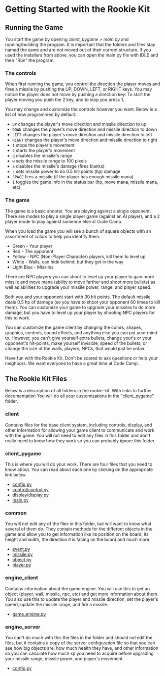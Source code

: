 # Getting Started with the Rookie Kit


## Running the Game

You start the game by opening *client_pygame > main.py* and running/building the program. It is important that the folders and files stay named the same and are not moved out of their current structure. If you used the installers from above, you can open the main.py file with IDLE and then "Run" the program.


### The controls

When first running the game, you control the direction the player moves and fires a missile by pushing the UP, DOWN, LEFT, or RIGHT keys. You may notice the player does not move by pushing a direction key. To start the player moving you push the 2 key, and to stop you press 1.

You may change and customize the controls however you want. Below is a list of how programmed by default.

*	`UP` changes the player's move direction and missile direction to up
*	`DOWN` changes the player's move direction and missile direction to down
*	`LEFT` changes the player's move direction and missile direction to left
*	`RIGHT` changes the player's move direction and missile direction to right
*	`1` stops the player's movement
*	`2` starts the player's movement
*	`q` disables the missile's range
*	`w` sets the missile range to 100 pixels
*	`a` disables the missile's damage (fires blanks)
*	`s` sets missile power to do 0.5 hit-points (hp) damage
*	`SPACE` fires a missile (if the player has enough missile mana)
*	`i` toggles the game info in the status bar (hp, move mana, missile mana, etc)


### The game

The game is a basic shooter. You are playing against a single opponent. There are modes to play a single player game (against an AI player), and a 2 player mode to play against someone else at Code Camp.

When you load the game you will see a bunch of square objects with an assortment of colors to help you identify them.

*	Green - Your player
*	Red - The opponent
*	Yellow - NPC (Non-Player Character) players, kill them to level up
*	White - Walls, can hide behind, but they get in the way
*	Light Blue - Missiles

There are NPC players you can shoot to level up your player to gain more missile and move mana (ability to move farther and shoot more bullets) as well as abilities to upgrade your missile power, range, and player speed.

Both you and your opponent start with 30 hit points. The default missile deals 0.5 hp of damage (so you have to shoot your opponent 60 times to kill them). You can customize your game to upgrade your missiles to do more damage, but you have to level up your player by shooting NPC players for this to work.

You can customize the game client by changing the colors, shapes, graphics, controls, sound effects, and anything else you can put your mind to. However, you can't give yourself extra bullets, change your's or your opponent's hit-points, make yourself invisible, speed of the bullets, or change the size of the walls, players, NPCs, that would just be unfair.

Have fun with the Rookie Kit. Don't be scared to ask questions or help your neighbors. We want everyone to have a great time at Code Camp.



## The Rookie Kit Files


Below is a description of all folders in the rookie-kit. With links to further documentation You will do all your customizations in the "client_pygame" folder.


### client

Contains files for the base client system, including controls, display, and other information for allowing your game client to communicate and work with the game. You will not need to edit any files in this folder and don't really need to know how they work so you can probably ignore this folder.

### client_pygame

This is where you will do your work. There are four files that you need to know about. You can read about each one by clicking on the appropriate link below

*	[config.py](client_pygame/config.md)
*	[control/control.py](client_pygame/control.md)
*	[display/display.py](client_pygame/display.md)
*	[main.py](client_pygame/main.md)


### common

You will not edit any of the files in this folder, but will want to know what several of them do. They contain methods for the different objects in the game and allow you to get information like its position on the board, its height and width, the direction it is facing on the board and much more.

*	[event.py](common/event.md)
*	[missile.py](common/missile.md)
*	[object.py](object.md)
*	[player.py](player.md)


### engine_client

Contains information about the game engine. You will use this to get an object (player, wall, missile, npc, etc) and get more information about them. You also use this to update the player and missile direction, set the player's speed, update the missile range, and fire a missile.

*	[game_engine.py](engine_client/game_engine.md)

### engine_server

You can't do much with this the files in the folder and should not edit the files, but it contains a copy of the server configuration file so that you can see how big objects are, how much health they have, and other information so you can calculate how much xp you need to acquire before upgrading your missile range, missile power, and player's movement.

*	[config.py](engine_server/config.md)
